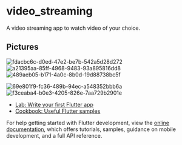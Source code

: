 # video_streaming

A video streaming app to watch video of your choice.

## Pictures
![fdacbc6c-d0ed-47e2-be7b-542a5d28d272](https://github.com/Phillip4reall/Video-streaming/assets/109076493/7c3cfd84-27ec-4b0e-a1a5-9f4c65212c6e)
![a21395aa-85ff-4968-9483-93a895816dd8](https://github.com/Phillip4reall/Video-streaming/assets/109076493/5e4ed621-0a42-4cd7-9dad-c7327fcaa5b5)
![489aeb05-b171-4a0c-8b0d-19d88738bc5f](https://github.com/Phillip4reall/Video-streaming/assets/109076493/b2966dcd-5b29-4191-9060-bd6247013b24)

![69e801f9-fc36-489b-94ec-a548352bbb6a](https://github.com/Phillip4reall/Video-streaming/assets/109076493/5411db57-4572-44e1-8bb6-57c812c40a15)
![f3ceaba4-b0e3-4205-826e-7aa729b2901e](https://github.com/Phillip4reall/Video-streaming/assets/109076493/78c9f642-ae60-4803-ad98-851af876cc33)




- [Lab: Write your first Flutter app](https://docs.flutter.dev/get-started/codelab)
- [Cookbook: Useful Flutter samples](https://docs.flutter.dev/cookbook)

For help getting started with Flutter development, view the
[online documentation](https://docs.flutter.dev/), which offers tutorials,
samples, guidance on mobile development, and a full API reference.
